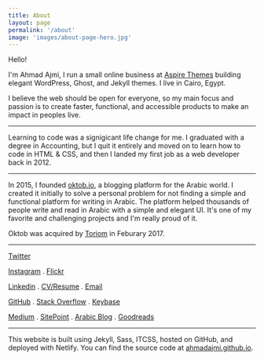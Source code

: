 ```yaml
---
title: About
layout: page
permalink: '/about'
image: 'images/about-page-hero.jpg'
---
```


Hello!

I'm Ahmad Ajmi, I run a small online business at [Aspire Themes](https://aspirethemes.com/) building elegant WordPress, Ghost, and Jekyll themes. I live in Cairo, Egypt.

I believe the web should be open for everyone, so my main focus and passion is to create faster, functional, and accessible products to make an impact in peoples live.

---

Learning to code was a signigicant life change for me. I graduated with a degree in Accounting, but I quit it entirely and moved on to learn how to code in HTML & CSS, and then I landed my first job as a web developer back in 2012.

---

In 2015, I founded [oktob.io](https://oktob.io/), a blogging platform for the Arabic world. I created it initially to solve a personal problem for not finding a simple and functional platform for writing in Arabic. The platform helped thousands of people write and read in Arabic with a simple and elegant UI. It's one of my favorite and challenging projects and I'm really proud of it.

Oktob was acquired by [Toriom](http://toriom.com/) in Feburary 2017.

---

<a href='{{ site.twitter }}' target='_blank' rel='me nofollow noopener'>Twitter</a>

<a href='{{ site.instagram }}' target='_blank' rel='me nofollow noopener'>Instagram</a> .
<a href='{{ site.flickr }}' target='_blank' rel='me nofollow noopener'>Flickr</a>

<a href='{{ site.linkedin }}' target='_blank' rel='me nofollow noopener'>Linkedin</a> .
<a href='{{ site.resume }}' target='_blank'>CV/Resume</a> .
<a href='{{ site.mailto }}' target='_blank' rel='me nofollow noopener'>Email</a>

<a href='{{ site.github }}' target='_blank' rel='me nofollow noopener'>GitHub</a> .
<a href='{{ site.stackoverflow }}' target='_blank' rel='me nofollow noopener'>Stack Overflow</a> .
<a href='{{ site.keybase }}' target='_blank' rel='me nofollow noopener'>Keybase</a>

<a href='{{ site.medium }}' target='_blank' rel='me nofollow noopener'>Medium</a> .
<a href='{{ site.sitepoint }}' target='_blank' rel='me nofollow noopener'>SitePoint</a> .
<a href='{{ site.arabicBlog }}' target='_blank' rel='me nofollow noopener'>Arabic Blog</a> .
<a href='{{ site.goodreads }}' target='_blank' rel='me nofollow noopener'>Goodreads</a>

---

This website is built using Jekyll, Sass, ITCSS, hosted on GitHub, and deployed with Netlify. You can find the source code at [ahmadajmi.github.io](https://github.com/ahmadajmi/ahmadajmi.github.io).